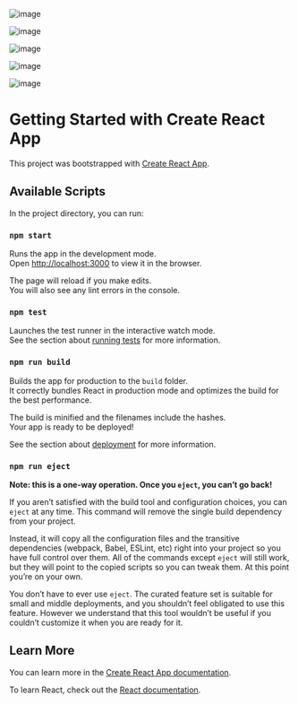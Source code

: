 ![image](https://user-images.githubusercontent.com/91129183/174065178-b07aaac7-b5b7-425f-8c58-26191d85a2c6.png)

![image](https://user-images.githubusercontent.com/91129183/174065371-c3112d8b-a11f-4fa5-bc85-2ba760c84bb8.png)

![image](https://user-images.githubusercontent.com/91129183/174065301-66ea590c-0907-4050-a4e0-2b49a2aca1bf.png)

![image](https://user-images.githubusercontent.com/91129183/174065693-a1ee999e-cb34-4294-8285-de9bddbe0b88.png)

![image](https://user-images.githubusercontent.com/91129183/174066450-2d27b23b-0a3e-41ab-96c9-23a9d8d2de29.png)


# Getting Started with Create React App

This project was bootstrapped with [Create React App](https://github.com/facebook/create-react-app).

## Available Scripts

In the project directory, you can run:

### `npm start`

Runs the app in the development mode.\
Open [http://localhost:3000](http://localhost:3000) to view it in the browser.

The page will reload if you make edits.\
You will also see any lint errors in the console.

### `npm test`

Launches the test runner in the interactive watch mode.\
See the section about [running tests](https://facebook.github.io/create-react-app/docs/running-tests) for more information.

### `npm run build`

Builds the app for production to the `build` folder.\
It correctly bundles React in production mode and optimizes the build for the best performance.

The build is minified and the filenames include the hashes.\
Your app is ready to be deployed!

See the section about [deployment](https://facebook.github.io/create-react-app/docs/deployment) for more information.

### `npm run eject`

**Note: this is a one-way operation. Once you `eject`, you can’t go back!**

If you aren’t satisfied with the build tool and configuration choices, you can `eject` at any time. This command will remove the single build dependency from your project.

Instead, it will copy all the configuration files and the transitive dependencies (webpack, Babel, ESLint, etc) right into your project so you have full control over them. All of the commands except `eject` will still work, but they will point to the copied scripts so you can tweak them. At this point you’re on your own.

You don’t have to ever use `eject`. The curated feature set is suitable for small and middle deployments, and you shouldn’t feel obligated to use this feature. However we understand that this tool wouldn’t be useful if you couldn’t customize it when you are ready for it.

## Learn More

You can learn more in the [Create React App documentation](https://facebook.github.io/create-react-app/docs/getting-started).

To learn React, check out the [React documentation](https://reactjs.org/).
